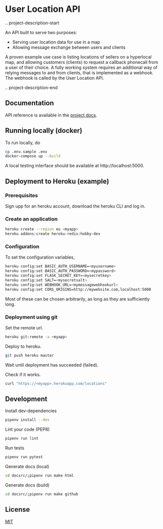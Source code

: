 # User Location API
.. project-description-start

An API built to serve two purposes:

* Serving user location data for use in a map
* Allowing message exchange between users and clients

A proven example use case is listing locations of sellers on a hyperlocal map, and allowing customers (clients)
to request a callback phonecall from a user of their choice.
A fully working system requires an additional way of relying messages to and from clients, that is implemented
as a webhook. The webhook is called by the User Location API.

.. project-description-end
## Documentation

API reference is available in the [project docs](https://wappulehti-apy.github.io/userlocation-api/index.html).

## Running locally (docker)

To run locally, do
```bash
cp .env.sample .env
docker-compose up --build
```

A local testing interface should be available at http://localhost:5000.

## Deployment to Heroku (example)
### Prerequisites

Sign upp for an heroku account, download the heroku CLI and log in.

### Create an application

```bash
heroku create --region eu <myapp>
heroku addons:create heroku-redis:hobby-dev
```

### Configuration

To set the configuration variables,
```bash
heroku config:set BASIC_AUTH_USERNAME=<myusername>
heroku config:set BASIC_AUTH_PASSWORD=<mypassword>
heroku config:set FLASK_SECRET_KEY=<mysecretkey>
heroku config:set SALT=<mysecretsalt>
heroku config:set WEBHOOK_URL=<mymessagewebhookurl>
heroku config:set CORS_ORIGINS=http://mywebsite.com,localhost:5000
```
Most of these can be chosen arbitrarily, as long as they are sufficiently long.

### Deployment using git

Set the remote url.
```bash
heroku git:remote -a <myapp>
```
Deploy to heroku.
```bash
git push heroku master
```

Wait until deployment has succeeded (failed).

Check if it works.
```bash
curl "https://<myapp>.herokuapp.com/locations"
```

## Development

Install dev-dependencies
```bash
pipenv install --dev
```

Lint your code (PEP8)
```bash
pipenv run lint
```

Run tests
```bash
pipenv run pytest
```

Generate docs (local)
```bash
cd docsrc/;pipenv run make html
```

Generate docs (build)
```bash
cd docsrc/;pipenv run make github
```

## License
[MIT](https://choosealicense.com/licenses/mit/)